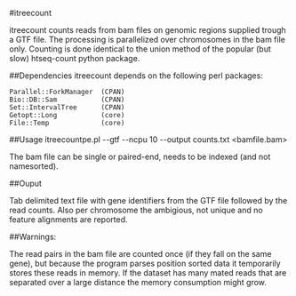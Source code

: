 #itreecount

itreecount counts reads from bam files on genomic regions supplied trough a GTF
file. The processing is parallelized over chromosomes in the bam file only. Counting 
is done identical to the union method of the popular (but slow) htseq-count python package.

##Dependencies
itreecount depends on the following perl packages:

	Parallel::ForkManager  (CPAN)
	Bio::DB::Sam           (CPAN)
	Set::IntervalTree      (CPAN)
	Getopt::Long           (core)
	File::Temp             (core)

##Usage
    itreecountpe.pl --gtf <gtffile> --ncpu 10 --output counts.txt <bamfile.bam>

The bam file can be single or paired-end, needs to be indexed (and not namesorted).

##Ouput

Tab delimited text file with gene identifiers from the GTF file followed by the read counts. Also per chromosome the ambigious, not unique and no feature alignments are reported.

##Warnings:

The read pairs in the bam file are counted once (if they fall on the same gene), but because the program parses position sorted data it temporarily stores these reads in memory. If the dataset has many mated reads that are separated over a large distance the memory consumption might grow.

